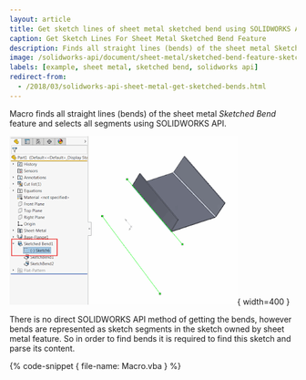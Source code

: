 ```yaml
---
layout: article
title: Get sketch lines of sheet metal sketched bend using SOLIDWORKS API
caption: Get Sketch Lines For Sheet Metal Sketched Bend Feature
description: Finds all straight lines (bends) of the sheet metal Sketched Bend feature and selects all segments
image: /solidworks-api/document/sheet-metal/sketched-bend-feature-sketch-lines/sheet-metal-sketched-bend.png
labels: [example, sheet metal, sketched bend, solidworks api]
redirect-from:
  - /2018/03/solidworks-api-sheet-metal-get-sketched-bends.html
---
```

Macro finds all straight lines (bends) of the sheet metal *Sketched Bend* feature and selects all segments using SOLIDWORKS API.

![Sketch of the sheet metal sketched bend feature](sheet-metal-sketched-bend.png){ width=400 }

There is no direct SOLIDWORKS API method of getting the bends, however bends are represented as sketch segments in the sketch owned by sheet metal feature. So in order to find bends it is required to find this sketch and parse its content.

{% code-snippet { file-name: Macro.vba } %}

